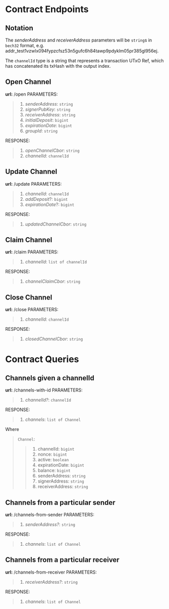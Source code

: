 # Contract Endpoints

## Notation
The *senderAddress* and *receiverAddress* parameters will be `string`s in `bech32` format, e.g. addr_test1vzwlx094fypzcfsz53n5gufc6h84tawp9pdyklm05pr385gl956ej.

The `channelId` type is a string that represents a transaction UTxO Ref, which has concatenated its txHash with the output index.

## Open Channel

**url:** /open
PARAMETERS:

> 1. *senderAddress*: `string`
> 2. *signerPubKey*: `string`
> 3. *receiverAddress*: `string`
> 4. *initialDeposit*: `bigint`
> 5. *expirationDate*: `bigint`
> 6. *groupId*: `string`

RESPONSE:
> 1. *openChannelCbor*: `string`
> 2. *channelId*: `channelId`

## Update Channel
**url:** /update
PARAMETERS:

> 1. *channelId*: `channelId`
> 2. *addDeposit*?: `bigint`
> 3. *expirationDate*?: `bigint`

RESPONSE:
> 1. *updatedChannelCbor*: `string`

## Claim Channel
**url:** /claim
PARAMETERS:

> 1. *channelId*: `list of channelId`

RESPONSE:
> 1. *channelClaimCbor*: `string`

## Close Channel
**url:** /close
PARAMETERS:

> 1. *channelId*: `channelId`

RESPONSE:
> 1. *closedChannelCbor*: `string`


# Contract Queries

## Channels given a channelId
**url:** /channels-with-id
PARAMETERS:

> 1. *channelId?*: `channelId`

RESPONSE:
> 1. *channels*: `list of Channel`

Where

> `Channel`:
>> 1. channelId: `bigint`
>> 2. nonce: `bigint`
>> 3. active: `boolean`
>> 4. expirationDate: `bigint`
>> 5. balance: `bigint`
>> 6. senderAddress: `string`
>> 7. signerAddress: `string`
>> 8. receiverAddress: `string`

## Channels from a particular sender
**url:** /channels-from-sender
PARAMETERS:

> 1. *senderAddress?*: `string`

RESPONSE:
> 1. *channels*: `list of Channel`


## Channels from a particular receiver
**url:** /channels-from-receiver
PARAMETERS:

> 1. *receiverAddress?*: `string`

RESPONSE:
> 1. *channels*: `list of Channel`
